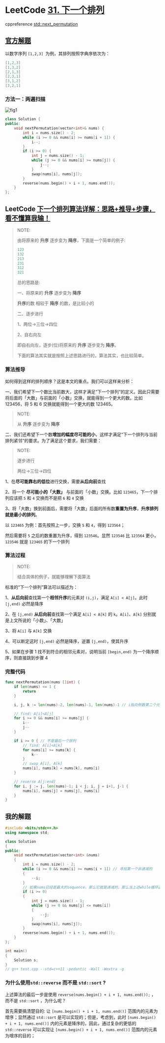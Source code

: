 # LeetCode [31. 下一个排列](https://leetcode-cn.com/problems/next-permutation/)

cppreference [std::next_permutation](https://en.cppreference.com/w/cpp/algorithm/next_permutation)

## [官方解题](https://leetcode-cn.com/problems/next-permutation/solution/xia-yi-ge-pai-lie-by-leetcode-solution/)

以数字序列 `[1,2,3] `为例，其排列按照字典序依次为：

```c++
[1,2,3]
[1,3,2]
[2,1,3]
[2,3,1]
[3,1,2]
[3,2,1]
```

### 方法一：两遍扫描

![fig1](https://assets.leetcode-cn.com/solution-static/31/31.gif)



```c++
class Solution {
public:
    void nextPermutation(vector<int>& nums) {
        int i = nums.size() - 2;
        while (i >= 0 && nums[i] >= nums[i + 1]) {
            i--;
        }
        if (i >= 0) {
            int j = nums.size() - 1;
            while (j >= 0 && nums[i] >= nums[j]) {
                j--;
            }
            swap(nums[i], nums[j]);
        }
        reverse(nums.begin() + i + 1, nums.end());
    }
};

```



## LeetCode [下一个排列算法详解：思路+推导+步骤，看不懂算我输！](https://leetcode-cn.com/problems/next-permutation/solution/xia-yi-ge-pai-lie-suan-fa-xiang-jie-si-lu-tui-dao-/)

> NOTE: 
>
> 由将原来的  **升序** 逐步变为 **降序**，下面是一个简单的例子:
>
> ```C++
> 123
> 132
> 213
> 231
> 312
> 321
> ```
>
> 总的思路是: 
>
> 一、将原来的  **升序** 逐步变为 **降序**
>
> **升序**的数 相较于 **降序** 的数，是比较小的
>
> 二、逐步进行
>
> 1、两位->三位->四位
>
> 2、自右向左
>
> 即自右向左，逐步(位)将原来的  **升序** 逐步变为 **降序**。
>
> 下面的算法其实就是按照上述思路进行的，算法其实，也比较简单。
>
> 

### 算法推导

如何得到这样的排列顺序？这是本文的重点。我们可以这样来分析：

一、我们希望下一个数比当前数大，这样才满足“下一个排列”的定义。因此只需要将后面的「大数」与前面的「小数」交换，就能得到一个更大的数。比如 123456，将 5 和 6 交换就能得到一个更大的数 123465。

> NOTE: 
>
> 从  **升序** 逐步变为 **降序**
>
> 

二、我们还希望下一个数**增加的幅度尽可能的小**，这样才满足“下一个排列与当前排列紧邻“的要求。为了满足这个要求，我们需要：

> NOTE: 
>
> 逐步进行
>
> 两位->三位->四位

1、在**尽可能靠右的低位**进行交换，需要**从后向前**查找

2、将一个 **尽可能小的「大数」** 与前面的「小数」交换。比如 `123465`，下一个排列应该把 `5` 和 `4` 交换而不是把 `6` 和 `4` 交换

3、将「大数」换到前面后，需要将「大数」后面的所有数**重置为升序**，**升序排列就是最小的排列**。

以 `123465` 为例：首先按照上一步，交换 `5` 和 `4`，得到 `123564`；

然后需要将 `5` 之后的数重置为升序，得到 `123546`。显然 `123546` 比 `123564` 更小，`123546` 就是 `123465` 的下一个排列

### 算法过程

> NOTE: 
>
> 结合具体的例子，就能够理解下面算法

标准的“下一个排列”算法可以描述为：

1、**从后向前**查找第一个**相邻升序**的元素对 `(i,j)`，满足 `A[i] < A[j]`。此时 `[j,end)` 必然是降序

2、在 `[j,end)` **从后向前**查找第一个满足 `A[i] < A[k]` 的 `k`。`A[i]`、`A[k]` 分别就是上文所说的「小数」、「大数」

3、将 `A[i]` 与 `A[k]` 交换

4、可以断定这时 `[j,end)` 必然是降序，逆置 `[j,end)`，使其升序

5、如果在步骤 1 找不到符合的相邻元素对，说明当前 `[begin,end)` 为一个降序顺序，则直接跳到步骤 4

### 完整代码

```Go
func nextPermutation(nums []int) {
	if len(nums) <= 1 {
		return
	}

	i, j, k := len(nums)-2, len(nums)-1, len(nums)-1 // i指向倒数第二个元素、j指向最后一个元素

	// find: A[i]<A[j]
	for i >= 0 && nums[i] >= nums[j] {
		i--
		j--
	}

	if i >= 0 { // 不是最后一个排列
		// find: A[i]<A[k]
		for nums[i] >= nums[k] {
			k--
		}
		// swap A[i], A[k]
		nums[i], nums[k] = nums[k], nums[i]
	}

	// reverse A[j:end]
	for i, j := j, len(nums)-1; i < j; i, j = i+1, j-1 {
		nums[i], nums[j] = nums[j], nums[i]
	}
}

```



## 我的解题



```C++
#include <bits/stdc++.h>
using namespace std;

class Solution
{
public:
	void nextPermutation(vector<int> &nums)
	{
		int i = nums.size() - 2;
		while (i >= 0 && nums[i] >= nums[i + 1]) // 寻找第一个非递减的
		{
			--i;
		}
		// 如果nums已经是最大的sequence，那么它就是递减的，那么当上述while循环退出的时候，i就是-1
		if (i >= 0)
		{
			int j = nums.size() - 1;
			while (j >= 0 && nums[j] <= nums[i])
			{
				--j;
			}
			swap(nums[i], nums[j]);
		}
		reverse(nums.begin() + i + 1, nums.end());
	}
};

int main()
{
	Solution s;
}
// g++ test.cpp --std=c++11 -pedantic -Wall -Wextra -g


```

### 为什么使用`std::reverse` 而不是 `std::sort` ?

上述算法的最后一步是使用 `reverse(nums.begin() + i + 1, nums.end());` ，而不是 `std::sort` ，为什么呢？

首先需要搞清楚目的: 让 `[nums.begin() + i + 1, nums.end()]` 范围内的元素为增序；显然通过 `std::sort` 是可以实现的；但是，考虑到，此时  `[nums.begin() + i + 1, nums.end()]`  内的元素是降序的，因此，通过复杂的更低的 `std::reverse` 可以实现让 `[nums.begin() + i + 1, nums.end()]` 范围内的元素为增序的目的；

